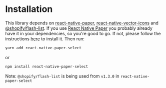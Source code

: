 # Installation

This library depends on [react-native-paper](https://callstack.github.io/react-native-paper/docs/guides/getting-started), [react-native-vector-icons](https://www.npmjs.com/package/react-native-vector-icons) and [@shopify/flash-list](https://www.npmjs.com/package/@shopify/flash-list). If you use [React Native Paper](https://reactnativepaper.com/) you probably already have it in your dependencies, so you're good to go. If not, please follow the instructions [here](https://callstack.github.io/react-native-paper/docs/guides/getting-started) to install it. Then run:

```bash
yarn add react-native-paper-select
```

or

```bash
npm install react-native-paper-select
```
Note: `@shopify/flash-list` is being used from `v1.3.0` in `react-native-paper-select`
